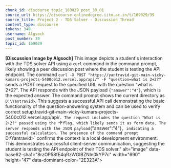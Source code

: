 ```yaml
---
chunk_id: discourse_topic_169029_post_39_01
source_url: https://discourse.onlinedegree.iitm.ac.in/t/169029/39
source_title: Project 2 - TDS Solver - Discussion Thread
content_type: discourse
tokens: 340
username: Algsoch
post_number: 39
topic_id: 169029
---
```


**[Discussion Image by Algsoch]** This image depicts a student's interaction with the TDS solver API using a `curl` command in the command prompt, likely showing a peer discussion post where the student is testing the API endpoint. The command `curl -X POST "https://yantravid-git-main-vicky-kumars-projects-5400c012.vercel.app/api/" -F "question=what is 2+2?"` sends a POST request to the specified URL with the question "what is 2+2?". The API responds with the JSON payload `{"answer":"4"}`, which is the expected answer. The command prompt shows the current directory as `D:\Yantravid>`. This suggests a successful API call demonstrating the basic functionality of the question-answering system and can be used to verify correct setup.travid-git-main-vicky-kumars-projects-5400c012.vercel.app/api/`. The request includes the question "What is 2+2?" passed using the `-F` flag, which likely sends it as form data. The server responds with the JSON payload `{"answer":"4"}`, indicating a successful calculation. The presence of the command prompt `D:\Yantravid>` confirms the context is a local development environment. This demonstrates successful client-server communication, suggesting the student is testing the API endpoint of their TDS solver." alt="image" data-base62-sha1="8rzOP58fE4qRzWGIBZNIn0kYP7c" width="690" height="47" data-dominant-color="2E323A">
